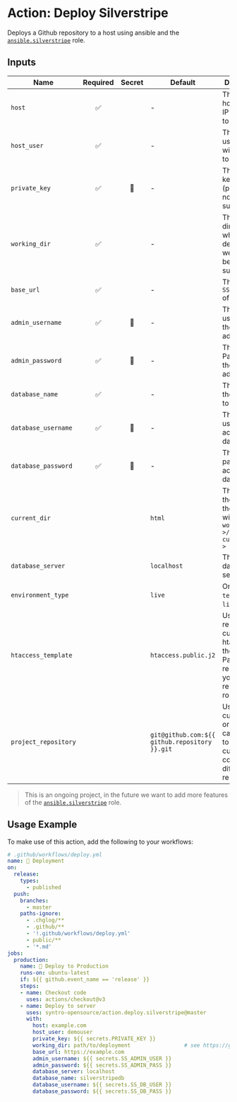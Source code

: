# Action: Deploy Silverstripe

Deploys a Github repository to a host using ansible and the
[`ansible.silverstripe`](https://github.com/syntro-opensource/ansible.silverstripe)
role.

## Inputs

| Name                 | Required | Secret | Default                                       | Description                                                                               |
| -------------------- |:--------:|:------:| --------------------------------------------- | ----------------------------------------------------------------------------------------- |
| `host`               |    ✅    |        | -                                             | The hostname or IP to deploy to                                                           |
| `host_user`          |    ✅    |        | -                                             | The username with which to log in                                                         |
| `private_key`        |    ✅    |   🔐   | -                                             | The private key to log in (passwords not supported)                                       |
| `working_dir`        |    ✅    |        | -                                             | The directory in which to deploy. The webroot will be in a subdirectory.                  |
| `base_url`           |    ✅    |        | -                                             | The `SS_BASE_URL` of the page                                                             |
| `admin_username`     |    ✅    |   🔐   | -                                             | The username of the default admin                                                         |
| `admin_password`     |    ✅    |   🔐   | -                                             | The Password of the default admin                                                         |
| `database_name`      |    ✅    |        | -                                             | The name of the database to use                                                           |
| `database_username`  |    ✅    |   🔐   | -                                             | The username to access the database                                                       |
| `database_password`  |    ✅    |   🔐   | -                                             | The password to access the database                                                       |
| `current_dir`        |          |        | `html`                                        | The name of the webroot. the webroot will be at `< working_dir >/< current_dir >`         |
| `database_server`    |          |        | `localhost`                                   | The database server                                                                       |
| `environment_type`   |          |        | `live`                                        | One of `dev`, `test` and `live`.                                                          |
| `htaccess_template`  |          |        | `htaccess.public.j2`                          | Used to render a custom htaccess in the webroot. Path is relative to your repository root |
| `project_repository` |          |        | `git@github.com:${{ github.repository }}.git` | Use a custom origin. This can be used to use custom configs for diffrent repositories.    |

> This is an ongoing project, in the future we want to add more features of the [`ansible.silverstripe`](https://github.com/syntro-opensource/ansible.silverstripe) role.

## Usage Example

To make use of this action, add the following to your workflows:

```yml
# .github/workflows/deploy.yml
name: 🚀 Deployment
on:
  release:
    types:
      - published
  push:
    branches:
      - master
    paths-ignore:
      - .chglog/**
      - .github/**
      - '!.github/workflows/deploy.yml'
      - public/**
      - '*.md'
jobs:
  production:
    name: 👔 Deploy to Production
    runs-on: ubuntu-latest
    if: ${{ github.event_name == 'release' }}
    steps:
    - name: Checkout code
      uses: actions/checkout@v3
    - name: Deploy to server
      uses: syntro-opensource/action.deploy.silverstripe@master
      with:
        host: example.com
        host_user: demouser
        private_key: ${{ secrets.PRIVATE_KEY }}
        working_dir: path/to/deployment                 # see https://github.com/syntro-opensource/ansible.silverstripe#the-webroot-and-the-files-generated
        base_url: https://example.com
        admin_username: ${{ secrets.SS_ADMIN_USER }}
        admin_password: ${{ secrets.SS_ADMIN_PASS }}
        database_server: localhost
        database_name: silverstripedb
        database_username: ${{ secrets.SS_DB_USER }}
        database_password: ${{ secrets.SS_DB_PASS }}

```
